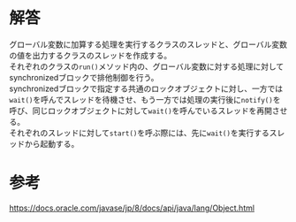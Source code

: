 # 解答
グローバル変数に加算する処理を実行するクラスのスレッドと、グローバル変数の値を出力するクラスのスレッドを作成する。  
それぞれのクラスの`run()`メソッド内の、グローバル変数に対する処理に対してsynchronizedブロックで排他制御を行う。  
synchronizedブロックで指定する共通のロックオブジェクトに対し、一方では`wait()`を呼んでスレッドを待機させ、もう一方では処理の実行後に`notify()`を呼び、同じロックオブジェクトに対して`wait()`を呼んでいるスレッドを再開させる。  
それぞれのスレッドに対して`start()`を呼ぶ際には、先に`wait()`を実行するスレッドから起動する。

# 参考
https://docs.oracle.com/javase/jp/8/docs/api/java/lang/Object.html  
